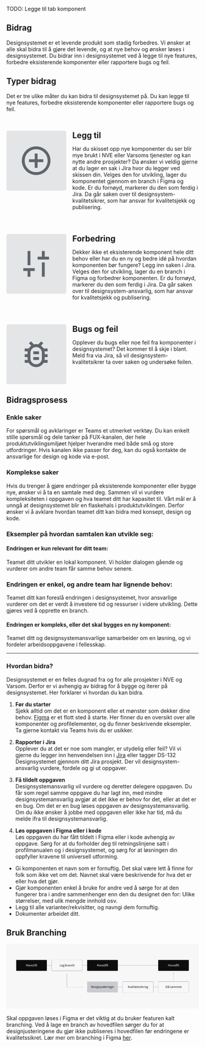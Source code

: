 <PageHeader title="For designere" imagePath="designer" pageLevel=2></PageHeader>
TODO: Legge til tab komponent

## Bidrag

Designsystemet er et levende produkt som stadig forbedres. Vi ønsker at alle skal bidra til å gjøre det levende, og at nye behov og ønsker løses i designsystemet. Du bidrar inn i designsystemet ved å legge til nye features, forbedre eksisterende komponenter eller rapportere bugs og feil.

## Typer bidrag

Det er tre ulike måter du kan bidra til designsystemet på. Du kan legge til nye features, forbedre eksisterende komponenter eller rapportere bugs og feil.

<style>
  .left-image-container {
    display: flex;
    align-items: flex-start;
    margin-top: 3rem;
  }
  .left-image-container img {
    margin-right: 1rem;
    border-radius: 4px;
  }

  .h2-style {
    border-top: none !important;
    margin:0 !important;  
    padding:0 !important;
  }
</style>

<div class="left-image-container">
  <img src="../../assets/images/contribution-1.png" width="auto">
  <div>
    <h2 class="h2-style">Legg til</h2>
    <p>Har du skisset opp nye komponenter du ser blir mye brukt i NVE eller Varsoms tjenester og kan nytte andre prosjekter? Da ønsker vi veldig gjerne at du lager en sak i Jira hvor du legger ved skissen din. Velges den for utvikling, lager du komponentet gjennom en branch i Figma og kode. Er du fornøyd, markerer du den som ferdig i Jira. Da går saken over til designsystem-kvalitetsikrer, som har ansvar for kvalitetsjekk og publisering.</p>
  </div>
</div>

<div class="left-image-container">
  <img src="../../assets/images/contribution-2.png" width="auto">
  <div>
    <h2 class="h2-style">Forbedring</h2>
    <p>Dekker ikke et eksisterende komponent hele ditt behov eller har du en ny og bedre idé på hvordan komponenten bør fungere? Legg inn saken i Jira. Velges den for utvikling, lager du en branch i Figma og forbedrer komponenten. Er du fornøyd, markerer du den som ferdig i Jira. Da går saken over til designsystem-ansvarlig, som har ansvar for kvalitetsjekk og publisering.</p>
  </div>
</div>

<div class="left-image-container">
  <img src="../../assets/images/contribution-3.png" width="auto">
  <div>
    <h2 class="h2-style">Bugs og feil</h2>
    <p>Opplever du bugs eller noe feil fra komponenter i designsystemet? Det kommer til å skje i blant. Meld fra via Jira, så vil designsystem-kvalitetsikrer ta over saken og undersøke feilen.</p>
  </div>
</div>

## Bidragsprosess

### Enkle saker
For spørsmål og avklaringer er Teams et utmerket verktøy. Du kan enkelt stille spørsmål og dele tanker på FUX-kanalen, der hele produktutviklingsmiljøet hjelper hverandre med både små og store utfordringer. Hvis kanalen ikke passer for deg, kan du også kontakte de ansvarlige for design og kode via e-post.

### Komplekse saker
Hvis du trenger å gjøre endringer på eksisterende komponenter eller bygge nye, ønsker vi å ta en samtale med deg. Sammen vil vi vurdere kompleksiteten i oppgaven og hva teamet ditt har kapasitet til. Vårt mål er å unngå at designsystemet blir en flaskehals i produktutviklingen. Derfor ønsker vi å avklare hvordan teamet ditt kan bidra med konsept, design og kode.

### Eksempler på hvordan samtalen kan utvikle seg:

#### Endringen er kun relevant for ditt team:
Teamet ditt utvikler en lokal komponent. Vi holder dialogen gående og vurderer om andre team får samme behov senere.

### Endringen er enkel, og andre team har lignende behov:
Teamet ditt kan foreslå endringen i designsystemet, hvor ansvarlige vurderer om det er verdt å investere tid og ressurser i videre utvikling. Dette gjøres ved å opprette en branch.

#### Endringen er kompleks, eller det skal bygges en ny komponent:
Teamet ditt og designsystemansvarlige samarbeider om en løsning, og vi fordeler arbeidsoppgavene i fellesskap.

<hr>

### Hvordan bidra?

Designsystemet er en felles dugnad fra og for alle prosjekter i NVE og Varsom. Derfor er vi avhengig av bidrag for å bygge og iterer på designsystemet. Her forklarer vi hvordan du kan bidra.

1. **Før du starter**  
   Sjekk alltid om det er en komponent eller et mønster som dekker dine behov. [Figma](https://www.figma.com/files/1033298377581647627/project/85006605/Public---Designsystem?fuid=1201899461213591908) er et flott sted å starte. Her finner du en oversikt over alle komponenter og profilelementer, og du finner beskrivende eksempler. Ta gjerne kontakt via Teams hvis du er usikker.

2. **Rapporter i Jira**  
   Opplever du at det er noe som mangler, er utydelig eller feil? Vil vi gjerne du legger inn henvendelsen inn i [Jira](https://nveprojects.atlassian.net/browse/DS-132) eller tagger DS-132 Designsystemet gjennom ditt Jira prosjekt. Der vil designsystem-ansvarlig vurdere, fordele og gi ut oppgaver.

3. **Få tildelt oppgaven**  
   Designsystemansvarlig vil vurdere og deretter delegere oppgaven. Du får som regel samme oppgave du har lagt inn, med mindre designsystemansvarlig avgjør at det ikke er behov for det, eller at det er en bug. Om det er en bug løses oppgaven av designsystemansvarlig. Om du ikke ønsker å jobbe med oppgaven eller ikke har tid, må du melde ifra til designsystemansvarlig.

4. **Løs oppgaven i Figma eller i kode**  
   Løs oppgaven du har fått tildelt i Figma eller i kode avhengig av oppgave. Sørg for at du forholder deg til retningslinjene satt i profilmanualen og i designsystemet, og sørg for at løsningen din oppfyller kravene til universell utforming.


<Card title="Krav" variant="info">
<ul>
<li class="list-item">Gi komponenten et navn som er fornuftig. Det skal være lett å finne for folk som ikke vet om det. Navnet skal være beskrivende for hva det er eller hva det gjør.
</li>
        <li class="list-item">Gjør komponenten enkel å bruke for andre ved å sørge for at den fungerer bra i andre sammenhenger enn den du designet den for: Ulike størrelser, med ulik mengde innhold osv.</li>
        <li class="list-item"> Legg til alle varianter/rekvisitter, og navngi dem fornuftig.</li>
        <li class="list-item">Dokumenter arbeidet ditt.</li>
    </ul>
    </Card>

## Bruk Branching

<img src="../../assets/images/contribution-4.png" width="auto" >

Skal oppgaven løses i Figma er det viktig at du bruker featuren kalt branching. Ved å lage en branch av hovedfilen sørger du for at designjusteringene du gjør ikke publiseres i hovedfilen før endringene er kvalitetssikret. Lær mer om branching i Figma [her](https://www.figma.com/best-practices/branching-in-figma/).
